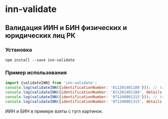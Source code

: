 # inn-validate
## Валидация ИИН и БИН физических и юридических лиц РК
### Установка
`npm install --save inn-validate`
### Пример использования
```javascript
import {validateINN} from 'inn-validate';
console.log(validateINN({identificationNumber: '811201401188'})); // true
console.log(validateINN({identificationNumber: '811201401188', details: true})); // {birthDate: Tue Dec 01 1981 00:00:00 GMT+0600 (Восточный Казахстан), sex: false}
console.log(validateINN({identificationNumber: '971240001315'})); // true
console.log(validateINN({identificationNumber: '971240001315', details: true})); // {type: "Resident", agencyType: "HeadOffice"}
```
ИИН и БИН в примере взяты с гугл картинок.
